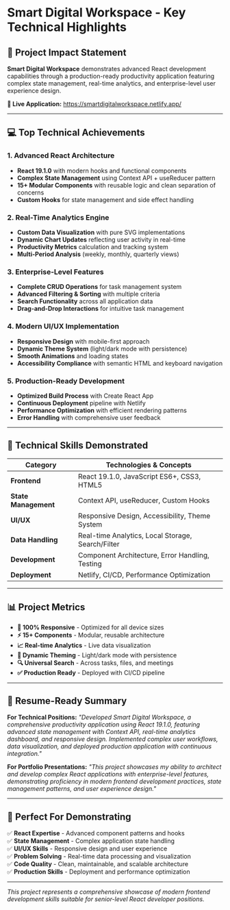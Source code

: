 # Smart Digital Workspace - Key Technical Highlights

## 🎯 Project Impact Statement
**Smart Digital Workspace** demonstrates advanced React development capabilities through a production-ready productivity application featuring complex state management, real-time analytics, and enterprise-level user experience design.

**🚀 Live Application:** https://smartdigitalworkspace.netlify.app/

---

## 💻 Top Technical Achievements

### 1. Advanced React Architecture
- **React 19.1.0** with modern hooks and functional components
- **Complex State Management** using Context API + useReducer pattern
- **15+ Modular Components** with reusable logic and clean separation of concerns
- **Custom Hooks** for state management and side effect handling

### 2. Real-Time Analytics Engine
- **Custom Data Visualization** with pure SVG implementations
- **Dynamic Chart Updates** reflecting user activity in real-time
- **Productivity Metrics** calculation and tracking system
- **Multi-Period Analysis** (weekly, monthly, quarterly views)

### 3. Enterprise-Level Features
- **Complete CRUD Operations** for task management system
- **Advanced Filtering & Sorting** with multiple criteria
- **Search Functionality** across all application data
- **Drag-and-Drop Interactions** for intuitive task management

### 4. Modern UI/UX Implementation
- **Responsive Design** with mobile-first approach
- **Dynamic Theme System** (light/dark mode with persistence)
- **Smooth Animations** and loading states
- **Accessibility Compliance** with semantic HTML and keyboard navigation

### 5. Production-Ready Development
- **Optimized Build Process** with Create React App
- **Continuous Deployment** pipeline with Netlify
- **Performance Optimization** with efficient rendering patterns
- **Error Handling** with comprehensive user feedback

---

## 🔧 Technical Skills Demonstrated

| Category | Technologies & Concepts |
|----------|------------------------|
| **Frontend** | React 19.1.0, JavaScript ES6+, CSS3, HTML5 |
| **State Management** | Context API, useReducer, Custom Hooks |
| **UI/UX** | Responsive Design, Accessibility, Theme System |
| **Data Handling** | Real-time Analytics, Local Storage, Search/Filter |
| **Development** | Component Architecture, Error Handling, Testing |
| **Deployment** | Netlify, CI/CD, Performance Optimization |

---

## 📊 Project Metrics

- **📱 100% Responsive** - Optimized for all device sizes
- **⚡ 15+ Components** - Modular, reusable architecture
- **📈 Real-time Analytics** - Live data visualization
- **🎨 Dynamic Theming** - Light/dark mode with persistence
- **🔍 Universal Search** - Across tasks, files, and meetings
- **✅ Production Ready** - Deployed with CI/CD pipeline

---

## 💼 Resume-Ready Summary

**For Technical Positions:**
*"Developed Smart Digital Workspace, a comprehensive productivity application using React 19.1.0, featuring advanced state management with Context API, real-time analytics dashboard, and responsive design. Implemented complex user workflows, data visualization, and deployed production application with continuous integration."*

**For Portfolio Presentations:**
*"This project showcases my ability to architect and develop complex React applications with enterprise-level features, demonstrating proficiency in modern frontend development practices, state management patterns, and user experience design."*

---

## 🎯 Perfect For Demonstrating

✅ **React Expertise** - Advanced component patterns and hooks  
✅ **State Management** - Complex application state handling  
✅ **UI/UX Skills** - Responsive design and user experience  
✅ **Problem Solving** - Real-time data processing and visualization  
✅ **Code Quality** - Clean, maintainable, and scalable architecture  
✅ **Production Skills** - Deployment and performance optimization  

---

*This project represents a comprehensive showcase of modern frontend development skills suitable for senior-level React developer positions.*